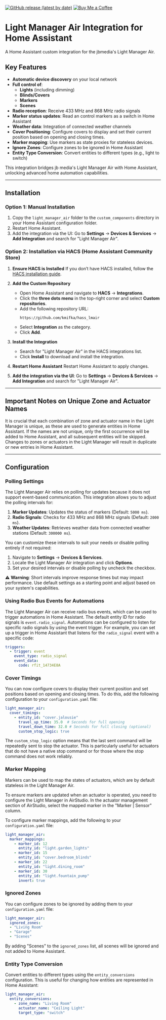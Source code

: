 [![GitHub release (latest by date)](https://img.shields.io/github/v/release/kmifka/hass_lmair)](https://github.com/kmifka/hass_lmair/releases/latest)
[![Buy Me a Coffee](https://img.shields.io/badge/Buy%20Me%20a%20Coffee-FFDD00?style=flat&logo=buy-me-a-coffee&logoColor=black)](https://buymeacoffee.com/kmifka)

# Light Manager Air Integration for Home Assistant

A Home Assistant custom integration for the jbmedia's Light Manager Air.

## Key Features

- **Automatic device discovery** on your local network
- **Full control of**:
  - **Lights** (including dimming)
  - **Blinds/Covers**
  - **Markers**
  - **Scenes**
- **Radio reception**: Receive 433 MHz and 868 MHz radio signals
- **Marker status updates**: Read an control markers as a switch in Home Assistant
- **Weather data**: Integration of connected weather channels
- **Cover Positioning**: Configure covers to display and set their current position based on opening and closing times.
- **Marker mapping**: Use markers as state proxies for stateless devices.
- **Ignore Zones**: Configure zones to be ignored in Home Assistant
- **Entity Type Conversion**: Convert entities to different types (e.g., light to switch)

This integration bridges jb media's Light Manager Air with Home Assistant, unlocking advanced home automation capabilities.

---

## Installation

### Option 1: Manual Installation

1. Copy the `light_manager_air` folder to the `custom_components` directory in your Home Assistant configuration folder.
2. Restart Home Assistant.
3. Add the integration via the UI:
   Go to **Settings** → **Devices & Services** → **Add Integration** and search for "Light Manager Air".

### Option 2: Installation via HACS (Home Assistant Community Store)

1. **Ensure HACS is Installed**
   If you don’t have HACS installed, follow the [HACS installation guide](https://hacs.xyz/docs/use/).

2. **Add the Custom Repository**
   - Open Home Assistant and navigate to **HACS** → **Integrations**.
   - Click the **three dots menu** in the top-right corner and select **Custom repositories**.
   - Add the following repository URL:
     ```
     https://github.com/kmifka/hass_lmair
     ```
   - Select **Integration** as the category.
   - Click **Add**.

3. **Install the Integration**
   - Search for "Light Manager Air" in the HACS integrations list.
   - Click **Install** to download and install the integration.

4. **Restart Home Assistant**
   Restart Home Assistant to apply changes.

5. **Add the integration via the UI**:
   Go to **Settings** → **Devices & Services** → **Add Integration** and search for "Light Manager Air".

---

## Important Notes on Unique Zone and Actuator Names

It is crucial that each combination of zone and actuator name in the Light Manager is unique, as these are used to generate entities in Home Assistant. If the names are not unique, only the first occurrence will be added to Home Assistant, and all subsequent entities will be skipped. Changes to zones or actuators in the Light Manager will result in duplicate or new entries in Home Assistant.

---

## Configuration

### Polling Settings

The Light Manager Air relies on polling for updates because it does not support event-based communication. This integration allows you to adjust the polling intervals for:

1. **Marker Updates**: Updates the status of markers (Default: `5000 ms`).
2. **Radio Signals**: Checks for 433 MHz and 868 MHz signals (Default: `2000 ms`).
3. **Weather Updates**: Retrieves weather data from connected weather stations (Default: `300000 ms`).

You can customize these intervals to suit your needs or disable polling entirely if not required:

1. Navigate to **Settings** → **Devices & Services**.
2. Locate the Light Manager Air integration and click **Options**.
3. Set your desired intervals or disable polling by uncheck the checkbox.

⚠️ **Warning**: Short intervals improve response times but may impact performance. Use default settings as a starting point and adjust based on your system's capabilities.

### Using Radio Bus Events for Automations

The Light Manager Air can receive radio bus events, which can be used to trigger automations in Home Assistant. The default entity ID for radio signals is `event.radio_signal`. Automations can be configured to listen for specific radio signals by using the event trigger. For example, you can set up a trigger in Home Assistant that listens for the `radio_signal` event with a specific code:

```yaml
triggers:
  - trigger: event
    event_type: radio_signal
    event_data:
      code: rfit_14734E8A
```

### Cover Timings

You can now configure covers to display their current position and set positions based on opening and closing times. To do this, add the following configuration to your `configuration.yaml` file:

```yaml
light_manager_air:
  cover_timings:
    - entity_id: "cover.jalousie"
      travel_up_time: 35.0  # Seconds for full opening
      travel_down_time: 32.0 # Seconds for full closing (optional)
      custom_stop_logic: true
```


The `custom_stop_logic` option means that the last sent command will be repeatedly sent to stop the actuator. This is particularly useful for actuators that do not have a native stop command or for those where the stop command does not work reliably.

### Marker Mapping

Markers can be used to map the states of actuators, which are by default stateless in the Light Manager Air. 

To ensure markers are updated when an actuator is operated, you need to configure the Light Manager in AirStudio. In the actuator management section of AirStudio, select the mapped marker in the "Marker | Sensor" column.

To configure marker mappings, add the following to your `configuration.yaml` file:

```yaml
light_manager_air:
  marker_mappings:
    - marker_id: 12
      entity_id: "light.garden_lights"
    - marker_id: 15
      entity_id: "cover.bedroom_blinds"
    - marker_id: 22
      entity_id: "light.dining_room"
    - marker_id: 30
      entity_id: "light.fountain_pump"
      invert: true
```

### Ignored Zones

You can configure zones to be ignored by adding them to your `configuration.yaml` file:

```yaml
light_manager_air:
  ignored_zones:
  - "Living Room"
  - "Garage"
  - "Scenes"
```

By adding "Scenes" to the `ignored_zones` list, all scenes will be ignored and not added to Home Assistant.

### Entity Type Conversion

Convert entities to different types using the `entity_conversions` configuration. This is useful for changing how entities are represented in Home Assistant:

```yaml
light_manager_air:
  entity_conversions:
    - zone_name: "Living Room"
      actuator_name: "Ceiling Light"
      target_type: "switch"
```